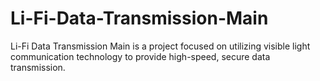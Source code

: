 # Li-Fi-Data-Transmission-Main
Li-Fi Data Transmission Main is a project focused on utilizing visible light communication technology to provide high-speed, secure data transmission.
